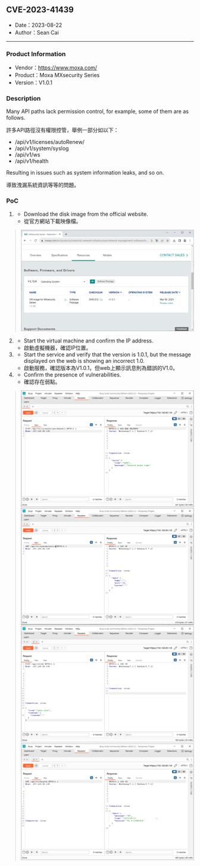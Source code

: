 ## CVE-2023-41439

- Date：2023-08-22
- Author：Sean Cai

---

### Product Information

- Vendor：https://www.moxa.com/
- Product：Moxa MXsecurity Series
- Version：V1.0.1

### Description

Many API paths lack permission control, for example, some of them are as follows.

許多API路徑沒有權限控管，舉例一部分如以下：

- /api/v1/licenses/autoRenew/<id>
- /api/v1/system/syslog
- /api/v1/ws
- /api/v1/health

Resulting in issues such as system information leaks, and so on.

導致洩漏系統資訊等等的問題。

### PoC

1.
    * Download the disk image from the official website.
    * 從官方網站下載映像檔。

> ![](./images/1.png)

2.
    * Start the virtual machine and confirm the IP address.
    * 啟動虛擬機器，確認IP位置。

3.
    * Start the service and verify that the version is 1.0.1, but the message displayed on the web is showing an
      incorrect 1.0.
    * 啟動服務，確認版本為V1.0.1，但web上顯示訊息則為錯誤的V1.0。

4.
    * Confirm the presence of vulnerabilities.
    * 確認存在弱點。

> ![](./images/4.png)
> ![](./images/5.png)
> ![](./images/6.png)
> ![](./images/7.png)